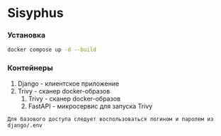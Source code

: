 # Sisyphus

### Установка
```bash
docker compose up -d --build
```

### Контейнеры
1. Django - клиентское приложение
2. Trivy - сканер docker-образов
   1. Trivy - сканер docker-образов
   2. FastAPI - микросервис для запуска Trivy

~~~
Для базового доступа следует воспользоваться логином и паролем из django/.env
~~~